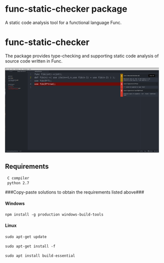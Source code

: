 # func-static-checker package

A static code analysis tool for a functional language Func.



# func-static-checker
The package provides type-checking and supporting static code analysis of source code written in Func.

![Funky](https://github.com/katarina-sipos/func-static-checker/blob/master/Untitled.png?raw=true)


## Requirements ##

     C compiler
     python 2.7

###Copy-paste solutions to obtain the requirements listed above###

#### Windows ####

`npm install -g production windows-build-tools`

#### Linux ####

`sudo apt-get update`

`sudo apt-get install -f`

`sudo apt install build-essential`

